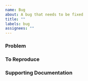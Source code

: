 ```yaml
---
name: Bug
about: A bug that needs to be fixed
title: ""
labels: bug
assignees: ""
---
```


### Problem

### To Reproduce

### Supporting Documentation
